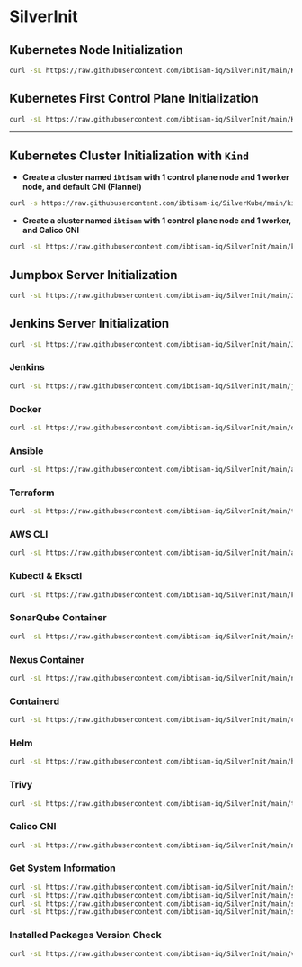 # SilverInit

## Kubernetes Node Initialization

```bash
curl -sL https://raw.githubusercontent.com/ibtisam-iq/SilverInit/main/K8s-Node-Init.sh | sudo bash
```

## Kubernetes First Control Plane Initialization

```bash
curl -sL https://raw.githubusercontent.com/ibtisam-iq/SilverInit/main/K8s-Control-Plane-Init.sh | sudo bash
```
---

## Kubernetes Cluster Initialization with `Kind`

- **Create a cluster named `ibtisam` with 1 control plane node and 1 worker node, and default CNI (Flannel)**
```bash
curl -s https://raw.githubusercontent.com/ibtisam-iq/SilverKube/main/kind-config-file.yaml | kind create cluster --config -
```

- **Create a cluster named `ibtisam` with 1 control plane node and 1 worker, and Calico CNI**

```bash
curl -sL https://raw.githubusercontent.com/ibtisam-iq/SilverInit/main/k8s-kind-calico.sh | sudo bash
```

## Jumpbox Server Initialization

```bash
curl -sL https://raw.githubusercontent.com/ibtisam-iq/SilverInit/main/Jumpbox.sh | sudo bash
```

## Jenkins Server Initialization

```bash
curl -sL https://raw.githubusercontent.com/ibtisam-iq/SilverInit/main/Jenkins-Server.sh | sudo bash
```

### Jenkins

```bash
curl -sL https://raw.githubusercontent.com/ibtisam-iq/SilverInit/main/jenkins-setup.sh | sudo bash
```

### Docker

```bash
curl -sL https://raw.githubusercontent.com/ibtisam-iq/SilverInit/main/docker-setup.sh | sudo bash
```

### Ansible

```bash
curl -sL https://raw.githubusercontent.com/ibtisam-iq/SilverInit/main/ansible-setup.sh | sudo bash
```

### Terraform

```bash
curl -sL https://raw.githubusercontent.com/ibtisam-iq/SilverInit/main/terraform-setup.sh | sudo bash
```

### AWS CLI

```bash
curl -sL https://raw.githubusercontent.com/ibtisam-iq/SilverInit/main/aws-cli-conf.sh | sudo bash
```

### Kubectl & Eksctl

```bash
curl -sL https://raw.githubusercontent.com/ibtisam-iq/SilverInit/main/kubectl-and-eksctl.sh | sudo bash
```

### SonarQube Container

```bash
curl -sL https://raw.githubusercontent.com/ibtisam-iq/SilverInit/main/sonarqube-cont.sh | sudo bash
```

### Nexus Container

```bash
curl -sL https://raw.githubusercontent.com/ibtisam-iq/SilverInit/main/nexus-cont.sh | sudo bash
```

### Containerd

```bash
curl -sL https://raw.githubusercontent.com/ibtisam-iq/SilverInit/main/containerd-setup.sh | sudo bash
```

### Helm

```bash
curl -sL https://raw.githubusercontent.com/ibtisam-iq/SilverInit/main/helm-setup.sh | sudo bash
```

### Trivy

``` bash
curl -sL https://raw.githubusercontent.com/ibtisam-iq/SilverInit/main/trivy-setup.sh | sudo bash
```

### Calico CNI

```bash
curl -sL https://raw.githubusercontent.com/ibtisam-iq/SilverInit/main/network-plugin-setup.sh | bash
```

### Get System Information

```bash
curl -sL https://raw.githubusercontent.com/ibtisam-iq/SilverInit/main/sys-info-and-update.sh | sudo bash
curl -sL https://raw.githubusercontent.com/ibtisam-iq/SilverInit/main/sys-info-and-update.sh | sudo bash -s -- -q
curl -sL https://raw.githubusercontent.com/ibtisam-iq/SilverInit/main/sys-info-and-update.sh | sudo bash -s -- --no-update
curl -sL https://raw.githubusercontent.com/ibtisam-iq/SilverInit/main/sys-info-and-update.sh | sudo bash -s -- -h
```

### Installed Packages Version Check

```bash
curl -sL https://raw.githubusercontent.com/ibtisam-iq/SilverInit/main/version-check.sh | sudo bash
```
